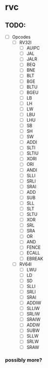 # rvc

## TODO:
- [ ] Opcodes
    - [ ] RV32I
        - [ ] AUIPC
        - [ ] JAL
        - [ ] JALR
        - [ ] BEQ
        - [ ] BNE
        - [ ] BLT
        - [ ] BGE
        - [ ] BLTU
        - [ ] BGEU
        - [ ] LB
        - [ ] LH
        - [ ] LW
        - [ ] LBU
        - [ ] LHU
        - [ ] SB
        - [ ] SH
        - [ ] SW
        - [ ] ADDI
        - [ ] SLTI
        - [ ] SLTIU
        - [ ] XORI
        - [ ] ORI
        - [ ] ANDI
        - [ ] SLLI
        - [ ] SRLI
        - [ ] SRAI
        - [ ] ADD
        - [ ] SUB
        - [ ] SLL
        - [ ] SLT
        - [ ] SLTU
        - [ ] XOR
        - [ ] SRL
        - [ ] SRA
        - [ ] OR
        - [ ] AND
        - [ ] FENCE
        - [ ] ECALL
        - [ ] EBREAK
    - [ ] RV64I
        - [ ] LWU
        - [ ] LD 
        - [ ] SD
        - [ ] SLLI
        - [ ] SRLI
        - [ ] SRAI
        - [ ] ADDIW
        - [ ] SLLIW
        - [ ] SRLIW
        - [ ] SRAIW
        - [ ] ADDW
        - [ ] SUBW
        - [ ] SLLW
        - [ ] SRLW
        - [ ] SRAW
### possibly more?